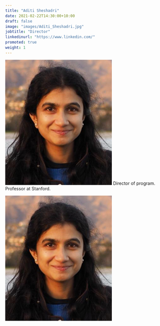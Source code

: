 ```yaml
---
title: "Aditi Sheshadri"
date: 2021-02-22T14:30:00+10:00
draft: false
image: "images/Aditi_Sheshadri.jpg"
jobtitle: "Director"
linkedinurl: "https://www.linkedin.com/"
promoted: true
weight: 1
---
```

![tester](images/Aditi_Sheshadri.jpg)
Director of program. Professor at Stanford.

<img src='/static/images/Aditi_Sheshadri.jpg'
     alt="Markdown Monster icon"
     style="float: left; margin-right: 10px;" />